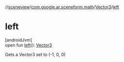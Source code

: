 //[sceneview](../../../index.md)/[com.google.ar.sceneform.math](../index.md)/[Vector3](index.md)/[left](left.md)

# left

[androidJvm]\
open fun [left](left.md)(): [Vector3](index.md)

Gets a Vector3 set to (-1, 0, 0)
